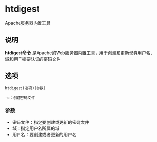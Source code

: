 htdigest
===

Apache服务器内置工具

## 说明

**htdigest命令** 是Apache的Web服务器内置工具，用于创建和更新储存用户名、域和用于摘要认证的密码文件

## 选项

```
htdigest(选项)(参数)
```

  

```
-c：创建密码文件
```

### 参数  

*   密码文件：指定要创建或更新的密码文件
*   域：指定用户名所属的域
*   用户名：要创建或者更新的用户名


